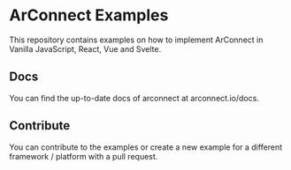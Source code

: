 # ArConnect Examples

This repository contains examples on how to implement ArConnect in Vanilla JavaScript, React, Vue and Svelte.

## Docs

You can find the up-to-date docs of arconnect at arconnect.io/docs.

## Contribute

You can contribute to the examples or create a new example for a different framework / platform with a pull request.